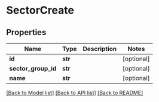 # SectorCreate

## Properties
Name | Type | Description | Notes
------------ | ------------- | ------------- | -------------
**id** | **str** |  | [optional] 
**sector_group_id** | **str** |  | [optional] 
**name** | **str** |  | [optional] 

[[Back to Model list]](../README.md#documentation-for-models) [[Back to API list]](../README.md#documentation-for-api-endpoints) [[Back to README]](../README.md)


